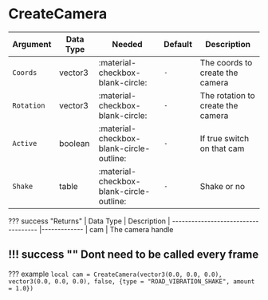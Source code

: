 # CreateCamera

| Argument              | Data Type                            | Needed                    | Default         | Description
| ----------------------| ------------------------------------ | ------------------------- |-----------------|-------------
| `Coords`                | vector3 | :material-checkbox-blank-circle: | `-` | The coords to create the camera
| `Rotation`                | vector3 | :material-checkbox-blank-circle: | `-` | The rotation to create the camera
| `Active`                | boolean | :material-checkbox-blank-circle-outline: | `-` | If true switch on that cam
| `Shake`                | table | :material-checkbox-blank-circle-outline: | `-` | Shake or no

??? success "Returns"
    | Data Type                            | Description
    | ------------------------------------ |-------------
    | cam | The camera handle

!!! success ""
    Dont need to be called every frame
---
??? example
    ```
    local cam = CreateCamera(vector3(0.0, 0.0, 0.0), vector3(0.0, 0.0, 0.0), false, {type = "ROAD_VIBRATION_SHAKE", amount = 1.0})
    ```